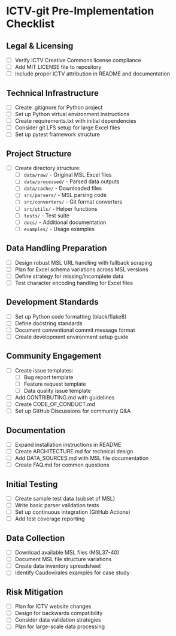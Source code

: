 # ICTV-git Pre-Implementation Checklist

## Legal & Licensing
- [ ] Verify ICTV Creative Commons license compliance
- [ ] Add MIT LICENSE file to repository
- [ ] Include proper ICTV attribution in README and documentation

## Technical Infrastructure
- [ ] Create .gitignore for Python project
- [ ] Set up Python virtual environment instructions
- [ ] Create requirements.txt with initial dependencies
- [ ] Consider git LFS setup for large Excel files
- [ ] Set up pytest framework structure

## Project Structure
- [ ] Create directory structure:
  - [ ] `data/raw/` - Original MSL Excel files
  - [ ] `data/processed/` - Parsed data outputs
  - [ ] `data/cache/` - Downloaded files
  - [ ] `src/parsers/` - MSL parsing code
  - [ ] `src/converters/` - Git format converters
  - [ ] `src/utils/` - Helper functions
  - [ ] `tests/` - Test suite
  - [ ] `docs/` - Additional documentation
  - [ ] `examples/` - Usage examples

## Data Handling Preparation
- [ ] Design robust MSL URL handling with fallback scraping
- [ ] Plan for Excel schema variations across MSL versions
- [ ] Define strategy for missing/incomplete data
- [ ] Test character encoding handling for Excel files

## Development Standards
- [ ] Set up Python code formatting (black/flake8)
- [ ] Define docstring standards
- [ ] Document conventional commit message format
- [ ] Create development environment setup guide

## Community Engagement
- [ ] Create issue templates:
  - [ ] Bug report template
  - [ ] Feature request template
  - [ ] Data quality issue template
- [ ] Add CONTRIBUTING.md with guidelines
- [ ] Create CODE_OF_CONDUCT.md
- [ ] Set up GitHub Discussions for community Q&A

## Documentation
- [ ] Expand installation instructions in README
- [ ] Create ARCHITECTURE.md for technical design
- [ ] Add DATA_SOURCES.md with MSL file documentation
- [ ] Create FAQ.md for common questions

## Initial Testing
- [ ] Create sample test data (subset of MSL)
- [ ] Write basic parser validation tests
- [ ] Set up continuous integration (GitHub Actions)
- [ ] Add test coverage reporting

## Data Collection
- [ ] Download available MSL files (MSL37-40)
- [ ] Document MSL file structure variations
- [ ] Create data inventory spreadsheet
- [ ] Identify Caudovirales examples for case study

## Risk Mitigation
- [ ] Plan for ICTV website changes
- [ ] Design for backwards compatibility
- [ ] Consider data validation strategies
- [ ] Plan for large-scale data processing